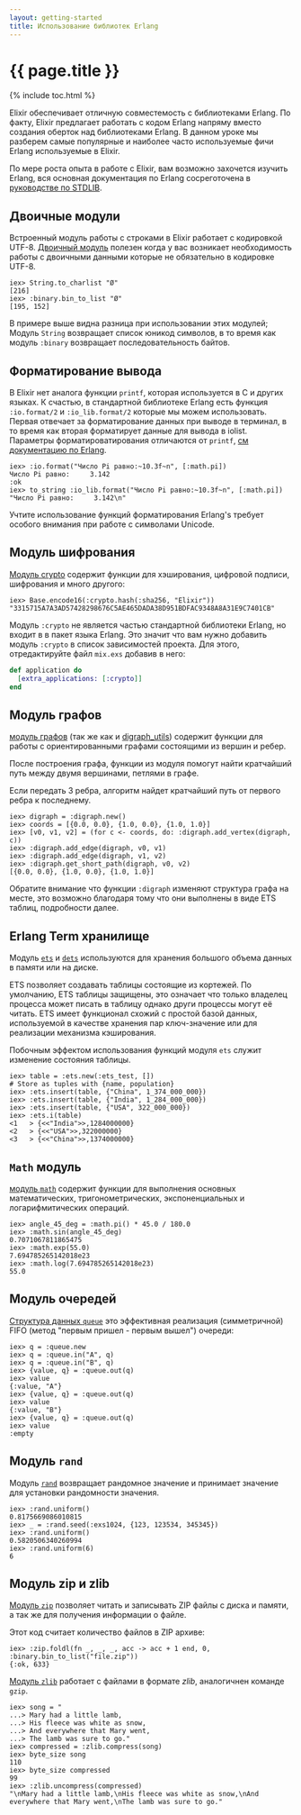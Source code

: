 ```yaml
---
layout: getting-started
title: Использование библиотек Erlang
---
```


# {{ page.title }}

{% include toc.html %}

Elixir обеспечивает отличную совместемость с библиотеками Erlang. По факту, Elixir предлагает работать с кодом Erlang напряму вместо создания оберток над библиотеками Erlang. В данном уроке мы разберем самые популярные и наиболее часто используемые фичи Erlang используемые в Elixir.

По мере роста опыта в работе с Elixir, вам возможно захочется изучить Erlang, вся основная документация по Erlang сосреготочена в [руководстве по STDLIB](http://erlang.org/doc/apps/stdlib/index.html).

## Двоичные модули

Встроенный модуль работы с строками в Elixir работает с кодировкой UTF-8. [Двоичный модуль](http://erlang.org/doc/man/binary.html) полезен когда у вас возникает необходимость работы с двоичными данными которые не обязательно в кодировке UTF-8.

```iex
iex> String.to_charlist "Ø"
[216]
iex> :binary.bin_to_list "Ø"
[195, 152]
```

В примере выше видна разница при использовании этих модулей; Модуль `String` возвращает список юникод символов, в то время как модуль `:binary` возвращает последовательность байтов.

## Форматирование вывода

В Elixir нет аналога функции `printf`, которая используется в C и других языках. К счастью, в стандартной библиотеке Erlang есть функция `:io.format/2` и
`:io_lib.format/2` которые мы можем использовать. Первая отвечает за форматирование данных при выводе в терминал, в то время как вторая форматирует данные для вывода в iolist. Параметры форматироватирования отличаются от `printf`, [см документацию по Erlang](http://erlang.org/doc/man/io.html#format-1).

```iex
iex> :io.format("Число Pi равно:~10.3f~n", [:math.pi])
Число Pi равно:     3.142
:ok
iex> to_string :io_lib.format("Число Pi равно:~10.3f~n", [:math.pi])
"Число Pi равно:     3.142\n"
```

Учтите использование функций форматирования Erlang's требует особого внимания при работе с символами Unicode.

## Модуль шифрования

[Модуль crypto](http://erlang.org/doc/man/crypto.html) содержит функции для хэширования, цифровой подписи, шифрования и много другого:

```iex
iex> Base.encode16(:crypto.hash(:sha256, "Elixir"))
"3315715A7A3AD57428298676C5AE465DADA38D951BDFAC9348A8A31E9C7401CB"
```

Модуль `:crypto` не является частью стандартной библиотеки Erlang, но входит в в пакет языка Erlang. Это значит что вам нужно добавить модуль `:crypto` в список зависимостей проекта. Для этого, отредактируйте файл `mix.exs` добавив в него:

```elixir
def application do
  [extra_applications: [:crypto]]
end
```

## Модуль графов

[модуль графов](http://erlang.org/doc/man/digraph.html) (так же как и [digraph_utils](http://erlang.org/doc/man/digraph_utils.html)) содержит функции для работы с ориентированными графами состоящими из вершин и ребер.

После построения графа, функции из модуля помогут найти кратчайший путь между двумя вершинами, петлями в графе.

Если передать 3 ребра, алгоритм найдет кратчайший путь от первого ребра к последнему.

```iex
iex> digraph = :digraph.new()
iex> coords = [{0.0, 0.0}, {1.0, 0.0}, {1.0, 1.0}]
iex> [v0, v1, v2] = (for c <- coords, do: :digraph.add_vertex(digraph, c))
iex> :digraph.add_edge(digraph, v0, v1)
iex> :digraph.add_edge(digraph, v1, v2)
iex> :digraph.get_short_path(digraph, v0, v2)
[{0.0, 0.0}, {1.0, 0.0}, {1.0, 1.0}]
```

Обратите внимание что функции `:digraph` изменяют структура графа на месте, это возможно благодаря тому что они выполнены в виде ETS таблиц, подробности далее.

## Erlang Term хранилище

Модуль [`ets`](http://erlang.org/doc/man/ets.html) и [`dets`](http://erlang.org/doc/man/dets.html) используются для хранения большого объема данных в памяти или на диске.

ETS позволяет создавать таблицы состоящие из кортежей. По умолчанию, ETS таблицы защищены, это означает что только владелец процесса может писать в таблицу однако други процессы могут её читать. ETS имеет функционал схожий с простой базой данных, используемой в качестве хранения пар ключ-значение или для реализации механизма кэширования.

Побочным эффектом использования функций модуля `ets` служит изменение состояния таблицы.

```iex
iex> table = :ets.new(:ets_test, [])
# Store as tuples with {name, population}
iex> :ets.insert(table, {"China", 1_374_000_000})
iex> :ets.insert(table, {"India", 1_284_000_000})
iex> :ets.insert(table, {"USA", 322_000_000})
iex> :ets.i(table)
<1   > {<<"India">>,1284000000}
<2   > {<<"USA">>,322000000}
<3   > {<<"China">>,1374000000}
```

## `Math` модуль

[модуль `math`](http://erlang.org/doc/man/math.html) содержит функции для выполнения основных математических, тригонометрических, экспоненциальных и логарифмитических операций.

```iex
iex> angle_45_deg = :math.pi() * 45.0 / 180.0
iex> :math.sin(angle_45_deg)
0.7071067811865475
iex> :math.exp(55.0)
7.694785265142018e23
iex> :math.log(7.694785265142018e23)
55.0
```

## Модуль очередей

[Структура данных `queue`](http://erlang.org/doc/man/queue.html) это эффективная реализация (симметричной) FIFO (метод "первым пришел - первым вышел") очереди:

```iex
iex> q = :queue.new
iex> q = :queue.in("A", q)
iex> q = :queue.in("B", q)
iex> {value, q} = :queue.out(q)
iex> value
{:value, "A"}
iex> {value, q} = :queue.out(q)
iex> value
{:value, "B"}
iex> {value, q} = :queue.out(q)
iex> value
:empty
```

## Модуль `rand`

Модуль [`rand`](http://erlang.org/doc/man/rand.html) возвращает рандомное значение и принимает значение для установки рандомности значения.

```iex
iex> :rand.uniform()
0.8175669086010815
iex> _ = :rand.seed(:exs1024, {123, 123534, 345345})
iex> :rand.uniform()
0.5820506340260994
iex> :rand.uniform(6)
6
```

## Модуль zip и zlib

[Модуль `zip`](http://erlang.org/doc/man/zip.html) позволяет читать и записывать ZIP файлы с диска и памяти, а так же для получения информации о файле.

Этот код считает количество файлов в ZIP архиве:

```iex
iex> :zip.foldl(fn _, _, _, acc -> acc + 1 end, 0, :binary.bin_to_list("file.zip"))
{:ok, 633}
```

[Модуль `zlib`](http://erlang.org/doc/man/zlib.html) работает с файлами в формате *zlib*, аналогичнен команде `gzip`.

```iex
iex> song = "
...> Mary had a little lamb,
...> His fleece was white as snow,
...> And everywhere that Mary went,
...> The lamb was sure to go."
iex> compressed = :zlib.compress(song)
iex> byte_size song
110
iex> byte_size compressed
99
iex> :zlib.uncompress(compressed)
"\nMary had a little lamb,\nHis fleece was white as snow,\nAnd everywhere that Mary went,\nThe lamb was sure to go."
```
